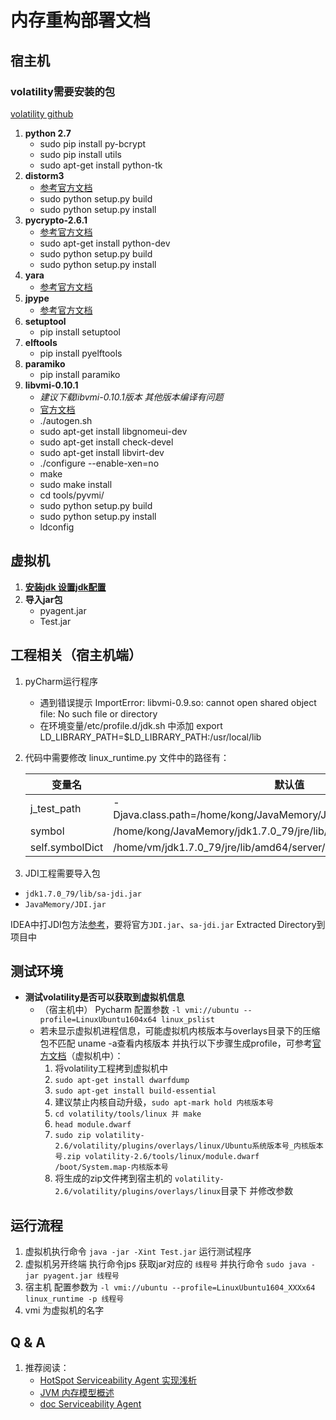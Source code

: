 # 内存重构部署文档

## 宿主机

### volatility需要安装的包

[volatility github](https://github.com/volatilityfoundation/volatility/wiki/Installation)

1. **python 2.7**
    - sudo pip install py-bcrypt
    - sudo pip install utils
    - sudo apt-get install python-tk
2. **distorm3**
    - [参考官方文档](https://github.com/gdabah/distorm/releases)
    - sudo python setup.py build
    - sudo python setup.py install
3. **pycrypto-2.6.1**
    - [参考官方文档](https://www.dlitz.net/software/pycrypto/)
    - sudo apt-get install python-dev
    - sudo python setup.py build
    - sudo python setup.py install
4. **yara**
    - [参考官方文档](https://yara.readthedocs.io/en/v3.7.0/gettingstarted.html)
5. **jpype**
    - [参考官方文档](https://github.com/originell/jpype/releases)
6. **setuptool**
    - pip install setuptool
7. **elftools**
    - pip install pyelftools
8. **paramiko**
    - pip install paramiko
9. **libvmi-0.10.1**
    - *建议下载libvmi-0.10.1版本 其他版本编译有问题*
    - [官方文档](https://github.com/libvmi/libvmi)
    - ./autogen.sh
    - sudo apt-get install libgnomeui-dev
    - sudo apt-get install check-devel
    - sudo apt-get install libvirt-dev
    - ./configure --enable-xen=no
    - make
    - sudo make install
    - cd tools/pyvmi/
    - sudo python setup.py build
    - sudo python setup.py install
    - ldconfig

## 虚拟机

1. [**安装jdk 设置jdk配置**](https://blog.csdn.net/rflyee/article/details/8989663)
2. **导入jar包**
    - pyagent.jar
    - Test.jar

## 工程相关（宿主机端）

1. pyCharm运行程序
    - 遇到错误提示 ImportError: libvmi-0.9.so: cannot open shared object file: No such file or directory
    - 在环境变量/etc/profile.d/jdk.sh 中添加 export LD_LIBRARY_PATH=$LD_LIBRARY_PATH:/usr/local/lib
2. 代码中需要修改 linux_runtime.py 文件中的路径有：

    | 变量名          | 默认值           |
    | --------------- | -------------------- |
    | j_test_path     | -Djava.class.path=/home/kong/JavaMemory/JDI/out/artifacts/JDI_jar/JDI.jar |
    | symbol          | /home/kong/JavaMemory/jdk1.7.0_79/jre/lib/amd64/server/libjvm.so          |
    | self.symbolDict | /home/vm/jdk1.7.0_79/jre/lib/amd64/server/libjvm.so                       |
3. JDI工程需要导入包

- `jdk1.7.0_79/lib/sa-jdi.jar`
- `JavaMemory/JDI.jar`

IDEA中打JDI包方法[参考](https://www.jianshu.com/p/2e06dd2ea4da)，要将官方`JDI.jar`、`sa-jdi.jar` Extracted Directory到项目中

## 测试环境

- **测试volatility是否可以获取到虚拟机信息**
  - （宿主机中） Pycharm 配置参数 `-l vmi://ubuntu --profile=LinuxUbuntu1604x64 linux_pslist`
  - 若未显示虚拟机进程信息，可能虚拟机内核版本与overlays目录下的压缩包不匹配 uname -a查看内核版本 并执行以下步骤生成profile，可参考[官方文档](https://github.com/volatilityfoundation/volatility/wiki/Linux)（虚拟机中）：
    1. 将volatility工程拷到虚拟机中
    2. `sudo apt-get install dwarfdump`
    3. `sudo apt-get install build-essential`
    4. 建议禁止内核自动升级，`sudo apt-mark hold 内核版本号`
    5. `cd volatility/tools/linux 并 make`
    6. `head module.dwarf`
    7. `sudo zip volatility-2.6/volatility/plugins/overlays/linux/Ubuntu系统版本号_内核版本号.zip volatility-2.6/tools/linux/module.dwarf /boot/System.map-内核版本号`
    8. 将生成的zip文件拷到宿主机的 `volatility-2.6/volatility/plugins/overlays/linux`目录下 并修改参数

## 运行流程

1. 虚拟机执行命令 `java -jar -Xint Test.jar` 运行测试程序
2. 虚拟机另开终端 执行命令jps 获取jar对应的 `线程号` 并执行命令 `sudo java -jar pyagent.jar 线程号`
3. 宿主机 配置参数为 `-l vmi://ubuntu --profile=LinuxUbuntu1604_XXXx64 linux_runtime -p 线程号`
4. vmi 为虚拟机的名字

## Q & A

1. 推荐阅读：
    - [HotSpot Serviceability Agent 实现浅析](https://yq.aliyun.com/articles/20231)
    - [JVM 内存模型概述](https://blog.csdn.net/justloveyou_/article/details/71189093)
    - [doc Serviceability Agent](https://docs.oracle.com/javase/jp/8/docs/serviceabilityagent/)